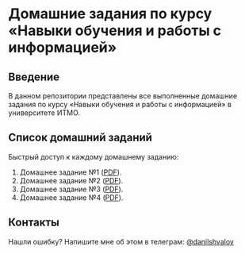 # Домашние задания по курсу «Навыки обучения и работы с информацией»

## Введение

В данном репозитории представлены все выполненные домашние задания по курсу
«Навыки обучения и работы с информацией» в университете ИТМО.

## Список домашний заданий

Быстрый доступ к каждому домашнему заданию:

1. Домашнее задание №1 ([PDF](homeworks/hw-1/homework.pdf)).
2. Домашнее задание №2 ([PDF](homeworks/hw-2/homework.pdf)).
3. Домашнее задание №3 ([PDF](homeworks/hw-3/homework.pdf)).
4. Домашнее задание №4 ([PDF](homeworks/hw-4/homework.pdf)).

## Контакты

Нашли ошибку? Напишите мне об этом в телеграм:
[@danilshvalov](https://t.me/danilshvalov)
